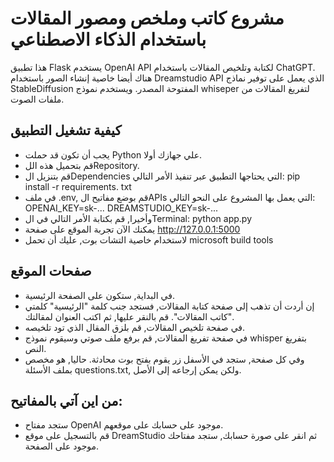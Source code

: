 # مشروع كاتب وملخص ومصور المقالات باستخدام الذكاء الاصطناعي
هذا تطبيق Flask يستخدم OpenAI API لكتابة وتلخيص المقالات باستخدام ChatGPT. هناك أيضا خاصية إنشاء الصور باستخدام Dreamstudio API الذي يعمل على توفير نماذج StableDiffusion المفتوحة المصدر. ويستخدم نموذج whiseper لتفريغ المقالات من ملفات الصوت.

## كيفية تشغيل التطبيق
- يجب أن تكون قد حملت Python علي جهازك أولا.
- قم بتحميل هذه اللRepository.
- قم بتنزيل الDependencies التي يحتاجها التطبيق عبر تنفيذ الأمر التالي: pip install -r requirements. txt
- في ملف .env, قم بوضع مفاتيح الAPIs التي يعمل بها المشروع على النحو التالي:
OPENAI_KEY=sk-...
DREAMSTUDIO_KEY=sk-...
- وأخيرا, قم بكتابة الأمر التالي في الTerminal:
python app.py
- يمكنك الآن تجربة الموقع على صفحة http://127.0.0.1:5000
- لاستخدام خاصية التشات بوت, عليك أن تحمل microsoft build tools
## صفحات الموقع
- في البداية, ستكون على الصفحة الرئيسية.
-  إن أردت أن تذهب إلى صفحة كتابة المقالات, فستجد جنب كلمة "الرئيسية" كلمتي "كاتب المقالات". قم بالنقر عليها, ثم اكتب العنوان لمقالتك.
-  في صفحة تلخيص المقالات, قم بلزق المقال الذي تود تلخيصه.
-  في صفحة تفريغ المقالات, قم برفع ملف صوتي وسيقوم نموذج whisper بتفريغ النص.
- وفي كل صفحة, ستجد في الأسفل زر يقوم بفتح بوت محادثة. حاليا, هو مخصص بملف الأسئلة questions.txt, ولكن يمكن إرجاعه إلى الأصل.
## من اين آتي بالمفاتيح:
- ستجد مفتاح OpenAI موجود على حسابك على موقعهم.
- قم بالتسجيل على موقع DreamStudio ثم انقر على صورة حسابك, ستجد مفتاحك موجود على الصفحة.
